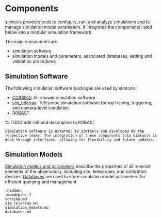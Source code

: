 # Components

simtools provides tools to configure, run, and analyze simulations and to manage simulation model parameters. It integrates the components listed below into a modular simulation framework.

The main components are:

- simulation software
- simulation models and parameters, associated databases, setting and validation procedures

## Simulation Software

The following simulation software packages are used by simtools:

- [CORSIKA](corsika.md): Air shower simulation software.
- [sim_telarray](sim_telarray.md): Telescope simulation software for ray tracing, triggering, and camera-level simulation.
- ROBAST

% TODO add link and description to ROBAST

```{note}
Simulation software is external to simtools and developed by the respective teams. The integration of these components into simtools is done through interfaces, allowing for flexibility and future updates.
```

## Simulation Models

[Simulation models and parameters](simulation_models.md) describe the properties of all relevant elements of the observatory, including site, telescopes, and calibration devices.
[Databases](databases.md) are used to store simulation model parameters for efficient querying and management.

```{toctree}
:hidden:
:maxdepth: 1
corsika.md
sim_telarray.md
simulation_models.md
databases.md
```
